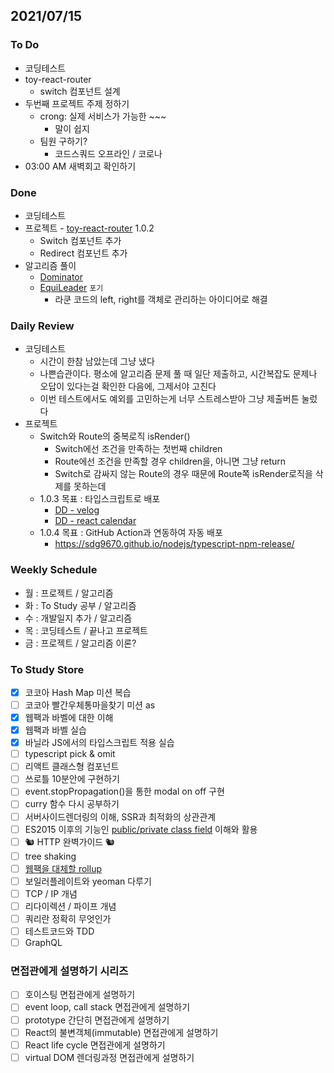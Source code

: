 ## 2021/07/15

### To Do

- 코딩테스트
- toy-react-router
  - switch 컴포넌트 설계
- 두번째 프로젝트 주제 정하기
  - crong: 실제 서비스가 가능한 ~~~
    - 말이 쉽지
  - 팀원 구하기?
    - 코드스쿼드 오프라인 / 코로나
- 03:00 AM 새벽회고 확인하기

### Done

- 코딩테스트
- 프로젝트 - [toy-react-router](https://github.com/GleamingStar/toy-react-router) 1.0.2
  - Switch 컴포넌트 추가
  - Redirect 컴포넌트 추가
- 알고리즘 풀이
  - [Dominator](./codility_Dominator.js)
  - [EquiLeader](./codility_EquiLeader.js) `포기`
    - 라쿤 코드의 left, right를 객체로 관리하는 아이디어로 해결


### Daily Review

- 코딩테스트
  - 시간이 한참 남았는데 그냥 냈다
  - 나쁜습관이다. 평소에 알고리즘 문제 풀 때 일단 제출하고, 시간복잡도 문제나 오답이 있다는걸 확인한 다음에, 그제서야 고친다
  - 이번 테스트에서도 예외를 고민하는게 너무 스트레스받아 그냥 제출버튼 눌렀다
- 프로젝트
  - Switch와 Route의 중복로직 isRender()
    - Switch에선 조건을 만족하는 첫번째 children
    - Route에선 조건을 만족할 경우 children을, 아니면 그냥 return
    - Switch로 감싸지 않는 Route의 경우 때문에 Route쪽 isRender로직을 삭제를 못하는데 
  - 1.0.3 목표 : 타입스크립트로 배포
    - [DD - velog](https://velog.io/@jjunyjjuny/NPM-TypeScript-React%EB%A1%9C-%EC%A0%9C%EC%9E%91%ED%95%9C-Component-Library-%EB%B0%B0%ED%8F%AC%ED%95%98%EA%B8%B0)
    - [DD - react calendar](https://github.com/jjunyjjuny/react-calendar) 
  - 1.0.4 목표 : GitHub Action과 연동하여 자동 배포
    - https://sdg9670.github.io/nodejs/typescript-npm-release/


### Weekly Schedule

- 월 : 프로젝트 / 알고리즘
- 화 : To Study 공부 / 알고리즘
- 수 : 개발일지 추가 / 알고리즘
- 목 : 코딩테스트 / 끝나고 프로젝트
- 금 : 프로젝트 / 알고리즘 이론?

### To Study Store

- [x] 코코아 Hash Map 미션 복습
- [ ] 코코아 빨간우체통마을찾기 미션 as
- [x] 웹팩과 바벨에 대한 이해
- [x] 웹팩과 바벨 실습
- [x] 바닐라 JS에서의 타입스크립트 적용 실습
- [ ] typescript pick & omit
- [ ] 리액트 클래스형 컴포넌트
- [ ] 쓰로틀 10분안에 구현하기
- [ ] event.stopPropagation()을 통한 modal on off 구현
- [ ] curry 함수 다시 공부하기
- [ ] 서버사이드렌더링의 이해, SSR과 최적화의 상관관계
- [ ] ES2015 이후의 기능인 [public/private class field](https://github.com/tc39/proposal-class-fields) 이해와 활용
- [ ] 🐿️ HTTP 완벽가이드 🐿️
- [ ] tree shaking
- [ ] [웹팩을 대체할 rollup](https://medium.com/naver-fe-platform/webpack%EC%97%90%EC%84%9C-rollup%EC%A0%84%ED%99%98%EA%B8%B0-137dc45cbc38)
- [ ] 보일러플레이트와 yeoman 다루기
- [ ] TCP / IP 개념
- [ ] 리다이렉션 / 파이프 개념
- [ ] 쿼리란 정확히 무엇인가
- [ ] 테스트코드와 TDD
- [ ] GraphQL

### 면접관에게 설명하기 시리즈

- [ ] 호이스팅 면접관에게 설명하기
- [ ] event loop, call stack 면접관에게 설명하기
- [ ] prototype 간단히 면접관에게 설명하기
- [ ] React의 불변객체(immutable) 면접관에게 설명하기
- [ ] React life cycle 면접관에게 설명하기
- [ ] virtual DOM 렌더링과정 면접관에게 설명하기

